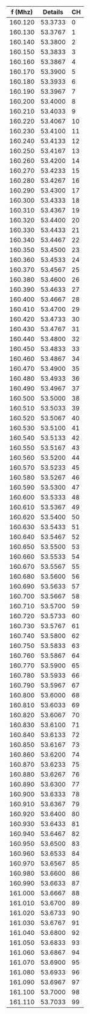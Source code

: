 | f (Mhz) | Details |	CH |
|---------|----|----------|
160.120 |	53.3733 |	0
160.130 |	53.3767 |	1
160.140 |	53.3800	| 2
160.150 |	53.3833	| 3
160.160	| 53.3867 |	4
160.170	| 53.3900 |	5
160.180	| 53.3933 | 6
160.190	| 53.3967 |	7
160.200	| 53.4000 |	8
160.210 |53.4033  |	9
160.220	| 53.4067 |	10
160.230	| 53.4100 |	11
160.240	| 53.4133 |	12
160.250	| 53.4167 |	13
160.260	| 53.4200 |	14
160.270	| 53.4233 |	15
160.280	|53.4267|	16
160.290	|53.4300|	17
160.300	|53.4333|	18
160.310|	53.4367|	19
160.320|	53.4400|	20
160.330|	53.4433|	21
160.340|	53.4467|	22
160.350|	53.4500|	23
160.360|	53.4533|	24
160.370|	53.4567|	25
160.380|	53.4600|	26
160.390|	53.4633|	27
160.400|	53.4667|	28
160.410|	53.4700|	29
160.420|	53.4733|	30
160.430|	53.4767|	31
160.440|	53.4800|	32
160.450|	53.4833|	33
160.460|	53.4867|	34
160.470|	53.4900|	35
160.480|	53.4933|	36
160.490|	53.4967|	37
160.500|	53.5000|	38
160.510|	53.5033|	39
160.520|	53.5067|	40
160.530|	53.5100|	41
160.540|	53.5133|	42
160.550|	53.5167|	43
160.560|	53.5200	|44
160.570	|53.5233|	45
160.580|	53.5267|	46
160.590|	53.5300	|47
160.600	|53.5333|	48
160.610|	53.5367|	49
160.620	|53.5400|50
160.630|	53.5433|	51
160.640	|53.5467|	52
160.650	|53.5500|	53
160.660	|53.5533|	54
160.670	|53.5567|	55
160.680	|53.5600|	56
160.690	|53.5633|	57
160.700	|53.5667|	58
160.710	|53.5700|	59
160.720	|53.5733|	60
160.730	|53.5767|	61
160.740	|53.5800|	62
160.750	|53.5833|	63
160.760	|53.5867|	64
160.770	|53.5900|	65
160.780	|53.5933|	66
160.790	|53.5967|	67
160.800	|53.6000|	68
160.810	|53.6033|	69
160.820	|53.6067|	70
160.830	|53.6100|	71
160.840	|53.6133|	72
160.850	|53.6167|	73
160.860	|53.6200|	74
160.870	|53.6233|	75
160.880	|53.6267|	76
160.890	|53.6300|	77
160.900	|53.6333|	78
160.910	|53.6367|	79
160.920	|53.6400|	80
160.930	|53.6433|	81
160.940	|53.6467|	82
160.950	|53.6500|	83
160.960	|53.6533|	84
160.970	|53.6567|	85
160.980	|53.6600|	86
160.990	|53.6633|	87
161.000	|53.6667|	88
161.010	|53.6700|	89
161.020	|53.6733|	90
161.030	|53.6767|	91
161.040	|53.6800|	92
161.050	|53.6833|	93
161.060	|53.6867| 94
161.070	|53.6900|	95
161.080	|53.6933|	96
161.090	|53.6967|	97
161.100	|53.7000|	98
161.110|	53.7033|	99
